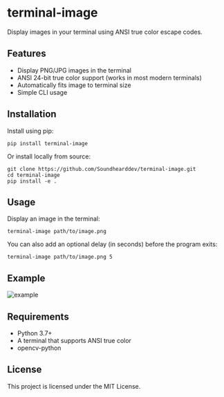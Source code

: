 # terminal-image

Display images in your terminal using ANSI true color escape codes.

## Features

- Display PNG/JPG images in the terminal
- ANSI 24-bit true color support (works in most modern terminals)
- Automatically fits image to terminal size
- Simple CLI usage

## Installation

Install using pip:

```
pip install terminal-image
```

Or install locally from source:

```
git clone https://github.com/Soundhearddev/terminal-image.git
cd terminal-image
pip install -e .
```

## Usage

Display an image in the terminal:

```
terminal-image path/to/image.png
```

You can also add an optional delay (in seconds) before the program exits:

```
terminal-image path/to/image.png 5
```

## Example

![example](https://raw.githubusercontent.com/yourusername/terminal-image/main/example.png)

## Requirements

- Python 3.7+
- A terminal that supports ANSI true color
- opencv-python

## License

This project is licensed under the MIT License.
